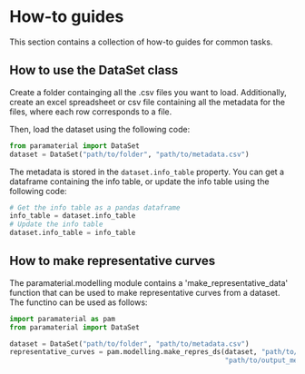 # How-to guides

This section contains a collection of how-to guides for common tasks.

## How to use the DataSet class

Create a folder containging all the .csv files you want to load. Additionally, create an excel spreadsheet or csv file containing all the metadata for the files, where each row corresponds to a file.

Then, load the dataset using the following code:

```python
from paramaterial import DataSet
dataset = DataSet("path/to/folder", "path/to/metadata.csv")
```

The metadata is stored in the `dataset.info_table` property. You can get a dataframe containing the info table, or update the info table using the following code:

```python
# Get the info table as a pandas dataframe
info_table = dataset.info_table
# Update the info table
dataset.info_table = info_table
```


## How to make representative curves

The paramaterial.modelling module contains a 'make_representative_data' function that can be used to make representative curves from a dataset. The functino can be used as follows:

```python
import paramaterial as pam
from paramaterial import DataSet

dataset = DataSet("path/to/folder", "path/to/metadata.csv")
representative_curves = pam.modelling.make_repres_ds(dataset, "path/to/output_folder",
                                                     "path/to/output_metadata.csv", repres_col="Stress_MPa")
```
```
